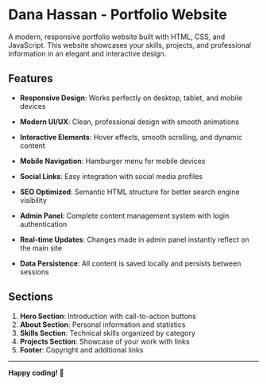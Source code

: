 # Dana Hassan - Portfolio Website

A modern, responsive portfolio website built with HTML, CSS, and JavaScript. This website showcases your skills, projects, and professional information in an elegant and interactive design.

## Features

- **Responsive Design**: Works perfectly on desktop, tablet, and mobile devices
- **Modern UI/UX**: Clean, professional design with smooth animations
- **Interactive Elements**: Hover effects, smooth scrolling, and dynamic content
- **Mobile Navigation**: Hamburger menu for mobile devices

- **Social Links**: Easy integration with social media profiles
- **SEO Optimized**: Semantic HTML structure for better search engine visibility
- **Admin Panel**: Complete content management system with login authentication
- **Real-time Updates**: Changes made in admin panel instantly reflect on the main site
- **Data Persistence**: All content is saved locally and persists between sessions

## Sections

1. **Hero Section**: Introduction with call-to-action buttons
2. **About Section**: Personal information and statistics
3. **Skills Section**: Technical skills organized by category
4. **Projects Section**: Showcase of your work with links
5. **Footer**: Copyright and additional links
---


**Happy coding! 🚀** 

